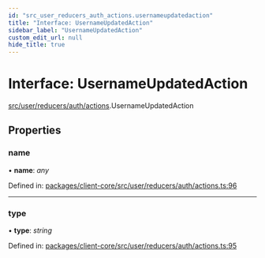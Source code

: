 ```yaml
---
id: "src_user_reducers_auth_actions.usernameupdatedaction"
title: "Interface: UsernameUpdatedAction"
sidebar_label: "UsernameUpdatedAction"
custom_edit_url: null
hide_title: true
---
```


# Interface: UsernameUpdatedAction

[src/user/reducers/auth/actions](../modules/src_user_reducers_auth_actions.md).UsernameUpdatedAction

## Properties

### name

• **name**: *any*

Defined in: [packages/client-core/src/user/reducers/auth/actions.ts:96](https://github.com/xr3ngine/xr3ngine/blob/77d12cea0/packages/client-core/src/user/reducers/auth/actions.ts#L96)

___

### type

• **type**: *string*

Defined in: [packages/client-core/src/user/reducers/auth/actions.ts:95](https://github.com/xr3ngine/xr3ngine/blob/77d12cea0/packages/client-core/src/user/reducers/auth/actions.ts#L95)
